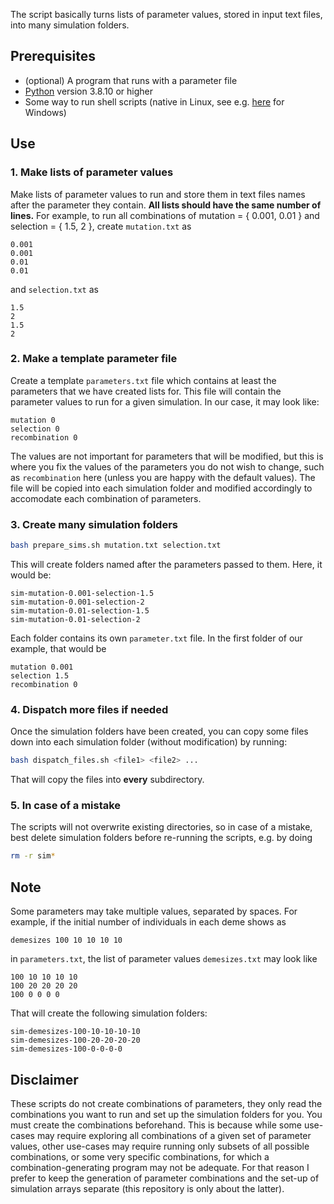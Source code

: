 The script basically turns lists of parameter values, stored in input text files, into many simulation folders.

## Prerequisites

* (optional) A program that runs with a parameter file
* [Python](https://www.python.org) version 3.8.10 or higher
* Some way to run shell scripts (native in Linux, see e.g. [here](https://mspoweruser.com/different-ways-to-run-shell-script-files-on-windows/) for Windows)

## Use

### 1. Make lists of parameter values

Make lists of parameter values to run and store them in text files names after the parameter they contain. **All lists should have the same number of lines.** For example, to run all combinations of mutation = { 0.001, 0.01 } and selection = { 1.5, 2 }, create `mutation.txt` as 

```
0.001
0.001
0.01
0.01
```

and `selection.txt` as

```
1.5
2
1.5
2
```

### 2. Make a template parameter file

Create a template `parameters.txt` file which contains at least the parameters that we have created lists for. This file will contain the parameter values to run for a given simulation. In our case, it may look like:

```
mutation 0
selection 0
recombination 0
```

The values are not important for parameters that will be modified, but this is where you fix the values of the parameters you do not wish to change, such as `recombination` here (unless you are happy with the default values). The file will be copied into each simulation folder and modified accordingly to accomodate each combination of parameters.

### 3. Create many simulation folders

```sh
bash prepare_sims.sh mutation.txt selection.txt
```

This will create folders named after the parameters passed to them. Here, it would be:

```
sim-mutation-0.001-selection-1.5
sim-mutation-0.001-selection-2
sim-mutation-0.01-selection-1.5
sim-mutation-0.01-selection-2
```

Each folder contains its own `parameter.txt` file. In the first folder of our example, that would be

```
mutation 0.001
selection 1.5
recombination 0
```

### 4. Dispatch more files if needed

Once the simulation folders have been created, you can copy some files down into each simulation folder (without modification) by running:

```sh
bash dispatch_files.sh <file1> <file2> ...
```

That will copy the files into **every** subdirectory.

### 5. In case of a mistake

The scripts will not overwrite existing directories, so in case of a mistake, best delete simulation folders before re-running the scripts, e.g. by doing

```sh
rm -r sim*
```

## Note

Some parameters may take multiple values, separated by spaces. For example, if the initial number of individuals in each deme shows as

```
demesizes 100 10 10 10 10
```

in `parameters.txt`, the list of parameter values `demesizes.txt` may look like

```
100 10 10 10 10
100 20 20 20 20
100 0 0 0 0
```

That will create the following simulation folders:

```
sim-demesizes-100-10-10-10-10
sim-demesizes-100-20-20-20-20
sim-demesizes-100-0-0-0-0
```

## Disclaimer

These scripts do not create combinations of parameters, they only read the combinations you want to run and set up the simulation folders for you. You must create the combinations beforehand. This is because while some use-cases may require exploring all combinations of a given set of parameter values, other use-cases may require running only subsets of all possible combinations, or some very specific combinations, for which a combination-generating program may not be adequate. For that reason I prefer to keep the generation of parameter combinations and the set-up of simulation arrays separate (this repository is only about the latter).
